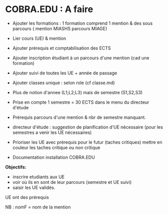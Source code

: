
# COBRA.EDU : A faire 


- Ajouter les formations : 1 formation comprend 1 mention & des sous parcours ( mention MIASHS parcours MIAGE) 

- Lier cours (UE) & mention

- Ajouter prérequis et comptabilisation des ECTS

- Ajouter inscription étudiant à un parcours d'une mention (cad une formation) 

- Ajouter suivi de toutes les UE + année de passage

- Ajouter classes unique : selon role (cf classe.md)

- Plus de notion d'annee (L1;L2;L3) mais de semestre (S1,S2,S3)

- Prise en compte 1 semestre = 30 ECTS dans le menu du directeur d'étude

- Prérequis parcours d'une mention & nbr de semestre manquant.


- directeur d'étude : suggestion de planification 
d'UE nécessaire (pour les semestres a venir les UE nécessaires)

- Prioriser les UE avec prérequis pour le futur 
(taches critiques) mettre en couleur 
les taches critique ou non critique  

- Documentation installation COBRA.EDU


**Objectifs:**

 - inscrire etudiants aux UE
 -  voir où ils en sont de leur parcours (semestre et UE suivi)
-  saisir les UE validés.

UE  ont des prérequis

NB : nomF = nom de la mention
